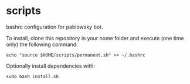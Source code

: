 # scripts

bashrc configuration for pablowsky bot.

To install, clone this repository in your home folder and execute (one time only) the following command:

    echo "source $HOME/scripts/permanent.sh" >> ~/.bashrc

Optionally install dependencies with:

    sudo bash install.sh
